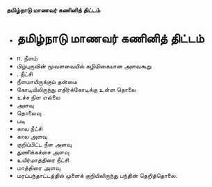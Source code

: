 **தமிழ்நாடு மாணவர் கணினித் திட்டம்**
- # தமிழ்நாடு மாணவர் கணினித் திட்டம்
- n. நீளம்
- பிழ்புருவின் மூவளவையில் கழிமிகையான அளவகூறு
- . நீட்சி
- நீளமாயிருக்கும் தன்மை
- கோடியிலிருந்து எதிர்க்கோடிக்கு உள்ள தொலை
- உச்ச நிள எல்லை
- அளவு
- தொலைவு
- படி
- கால நீட்சி
- கால அளவு
- குறிப்பிட்ட நீள அளவு
- துணிக்கச்சை அளவு
- உயிர்மாத்திரை நீட்சி
- மாத்திரை அளவு
- மரப்பந்தாட்டத்தில் முளைக் குறியிலிருந்து பந்தின் தெறித்தொலை.

